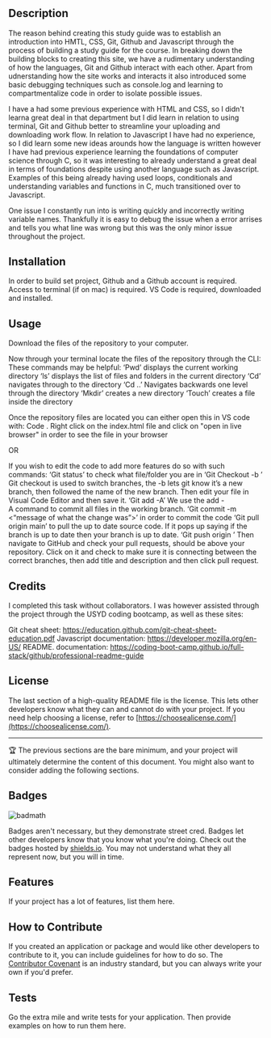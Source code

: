 # <Pre-work study guide>

## Description

The reason behind creating this study guide was to establish an introduction into HMTL, CSS, Git, Github and Javascript through the process of building a study guide for the course. In breaking down the building blocks to creating this site, we have a rudimentary understanding of how the languages, Git and Github interact with each other. Apart from udnerstanding how the site works and interacts it also introduced some basic debugging techniques such as console.log and learning to compartmentalize code in order to isolate possible issues. 

I have a had some previous experience with HTML and CSS, so I didn't learna  great deal in that department but I did learn in relation to using terminal, Git and Github better to streamline your uploading and downloading work flow. In relation to Javascript I have had no experience, so I did learn some new ideas arounds how the language is written however I have had previous experience learning the foundations of computer science through C, so it was interesting to already understand a great deal in terms of foundations despite using another language such as Javascript. Examples of this being already having used loops, conditionals and understanding variables and functions in C, much transitioned over to Javascript. 

One issue I constantly run into is writing quickly and incorrectly writing variable names. Thankfully it is easy to debug the issue when a error arrises and tells you what line was wrong but this was the only minor issue throughout the project. 

## Installation

In order to build set project, Github and a Github account is required. Access to terminal (if on mac) is required. VS Code is required, downloaded and installed. 

## Usage

Download the files of the repository to your computer. 

Now through your terminal locate the files of the repository through the CLI:
These commands may be helpful:
‘Pwd’ displays the current working directory
‘ls’ displays the list of files and folders in the current directory
‘Cd’ navigates through to the directory
‘Cd ..’ Navigates backwards one level through the directory
‘Mkdir’ creates a new directory
‘Touch’ creates a file inside the directory

Once the repository files are located you can either open this in VS code with: Code .
Right click on the index.html file and click on "open in live browser" in order to see the file in your browser

OR

If you wish to edit the code to add more features do so with such commands:
‘Git status’ to check what file/folder you are in
‘Git Checkout -b <name of new branch>’ Git checkout is used to switch branches, the -b lets git know it’s a new branch, then followed the name of the new branch.
Then edit your file in Visual Code Editor and then save it.
‘Git add -A’ We use the add -A command to commit all files in the working branch.
‘Git commit -m <“message of what the change was”>’ in order to commit the code 
‘Git pull origin main’ to pull the up to date source code. If it pops up saying if the branch is up to date then your branch is up to date.
‘Git push origin <name of new branch>’ 
Then navigate to GitHub and check your pull requests, should be above your repository. Click on it and check to make sure it is connecting between the correct branches, then add title and description and then click pull request.


## Credits

I completed this task without collaborators. I was however assisted through the project through the USYD coding bootcamp, as well as these sites:

Git cheat sheet: <https://education.github.com/git-cheat-sheet-education.pdf>
Javascript documentation: <https://developer.mozilla.org/en-US/>
README. documentation: <https://coding-boot-camp.github.io/full-stack/github/professional-readme-guide>


## License

The last section of a high-quality README file is the license. This lets other developers know what they can and cannot do with your project. If you need help choosing a license, refer to [https://choosealicense.com/](https://choosealicense.com/).

---

🏆 The previous sections are the bare minimum, and your project will ultimately determine the content of this document. You might also want to consider adding the following sections.

## Badges

![badmath](https://img.shields.io/github/languages/top/nielsenjared/badmath)

Badges aren't necessary, but they demonstrate street cred. Badges let other developers know that you know what you're doing. Check out the badges hosted by [shields.io](https://shields.io/). You may not understand what they all represent now, but you will in time.

## Features

If your project has a lot of features, list them here.

## How to Contribute

If you created an application or package and would like other developers to contribute to it, you can include guidelines for how to do so. The [Contributor Covenant](https://www.contributor-covenant.org/) is an industry standard, but you can always write your own if you'd prefer.

## Tests

Go the extra mile and write tests for your application. Then provide examples on how to run them here.
